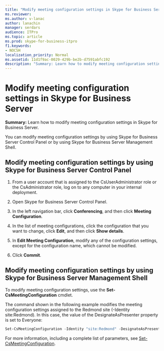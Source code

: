 ```yaml
---
title: "Modify meeting configuration settings in Skype for Business Server"
ms.reviewer: 
ms.author: v-lanac
author: lanachin
manager: serdars
audience: ITPro
ms.topic: article
ms.prod: skype-for-business-itpro
f1.keywords:
- NOCSH
localization_priority: Normal
ms.assetid: 11d1f9ac-0029-429b-be2b-d7591abfc192
description: "Summary: Learn how to modify meeting configuration settings in Skype for Business Server."
---
```


# Modify meeting configuration settings in Skype for Business Server
 
**Summary:** Learn how to modify meeting configuration settings in Skype for Business Server.
  
You can modify meeting configuration settings by using Skype for Business Server Control Panel or by using Skype for Business Server Management Shell.
  
## Modify meeting configuration settings by using Skype for Business Server Control Panel

1. From a user account that is assigned to the CsUserAdministrator role or the CsAdministrator role, log on to any computer in your internal deployment.
    
2.  Open Skype for Business Server Control Panel.
    
3. In the left navigation bar, click **Conferencing**, and then click **Meeting Configuration**.
    
4. In the list of meeting configurations, click the configuration that you want to change, click **Edit**, and then click **Show details**.
    
5. In **Edit Meeting Configuration**, modify any of the configuration settings, except for the configuration name, which cannot be modified.
    
6. Click **Commit**.
    
## Modify meeting configuration settings by using Skype for Business Server Management Shell

To modify meeting configuration settings, use the **Set-CsMeetingConfiguration** cmdlet.
  
The command shown in the following example modifies the meeting configuration settings assigned to the Redmond site (-Identity site:Redmond). In this case, the value of the DesignateAsPresenter property is set to Everyone:
  
```PowerShell
Set-CsMeetingConfiguration -Identity "site:Redmond" -DesignateAsPresenter "Everyone"
```

For more information, including a complete list of parameters, see [Set-CsMeetingConfiguration](https://docs.microsoft.com/powershell/module/skype/set-csmeetingconfiguration?view=skype-ps).
  

